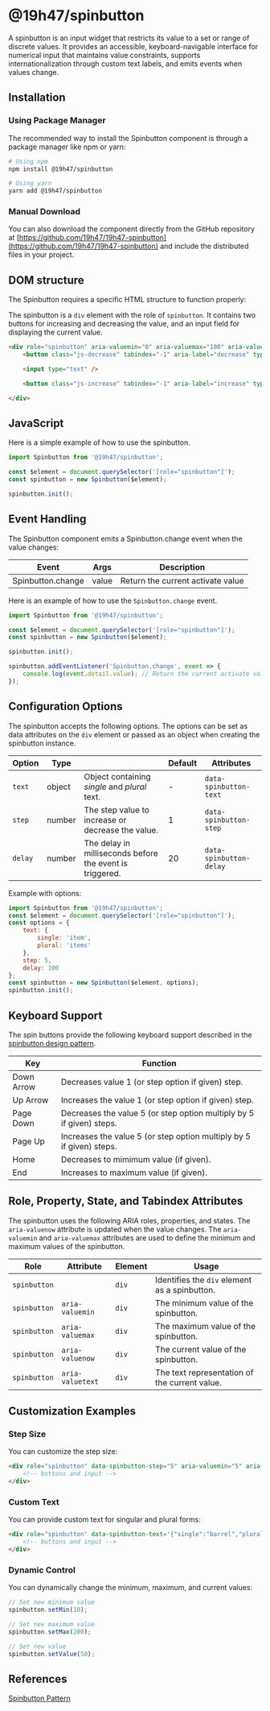 # @19h47/spinbutton

A spinbutton is an input widget that restricts its value to a set or range of discrete values. It provides an accessible, keyboard-navigable interface for numerical input that maintains value constraints, supports internationalization through custom text labels, and emits events when values change.

## Installation

### Using Package Manager

The recommended way to install the Spinbutton component is through a package manager like npm or yarn:

```bash
# Using npm
npm install @19h47/spinbutton

# Using yarn
yarn add @19h47/spinbutton
```

### Manual Download

You can also download the component directly from the GitHub repository at [https://github.com/19h47/19h47-spinbutton](https://github.com/19h47/19h47-spinbutton) and include the distributed files in your project.

## DOM structure

The Spinbutton requires a specific HTML structure to function properly:

The spinbutton is a `div` element with the role of `spinbutton`. It contains two buttons for increasing and decreasing the value, and an input field for displaying the current value.

```html
<div role="spinbutton" aria-valuemin="0" aria-valuemax="100" aria-valuenow="10">
	<button class="js-decrease" tabindex="-1" aria-label="decrease" type="button">-</button>

	<input type="text" />

	<button class="js-increase" tabindex="-1" aria-label="increase" type="button">+</button>

</div>
```

## JavaScript

Here is a simple example of how to use the spinbutton.

```javascript
import Spinbutton from '@19h47/spinbutton';

const $element = document.querySelector('[role="spinbutton"]');
const spinbutton = new Spinbutton($element);

spinbutton.init();
```

## Event Handling

The Spinbutton component emits a Spinbutton.change event when the value changes:

| Event             | Args  | Description                       |
| ----------------- | ----- | --------------------------------- |
| Spinbutton.change | value | Return the current activate value |

Here is an example of how to use the `Spinbutton.change` event.

```javascript
import Spinbutton from '@19h47/spinbutton';

const $element = document.querySelector('[role="spinbutton"]');
const spinbutton = new Spinbutton($element);

spinbutton.init();

spinbutton.addEventListener('Spinbutton.change', event => {
	console.log(event.detail.value); // Return the current activate value
});
```

## Configuration Options

The spinbutton accepts the following options. The options can be set as data attributes on the `div` element or passed as an object when creating the spinbutton instance.

| Option  | Type   |                                                          | Default | Attributes              |
| ------- | ------ | -------------------------------------------------------- | ------- | ----------------------- |
| `text`  | object | Object containing _single_ and _plural_ text.            | -       | `data-spinbutton-text`  |
| `step`  | number | The step value to increase or decrease the value.        | 1       | `data-spinbutton-step`  |
| `delay` | number | The delay in milliseconds before the event is triggered. | 20      | `data-spinbutton-delay` |

Example with options:

```javascript
import Spinbutton from '@19h47/spinbutton';
const $element = document.querySelector('[role="spinbutton"]');
const options = {
	text: {
		single: 'item',
		plural: 'items'
	},
	step: 5,
	delay: 100
};
const spinbutton = new Spinbutton($element, options);
spinbutton.init();
```

## Keyboard Support

The spin buttons provide the following keyboard support described in the [spinbutton design pattern](https://www.w3.org/WAI/ARIA/apg/patterns/spinbutton/).

| Key        | Function                                                             |
| ---------- | -------------------------------------------------------------------- |
| Down Arrow | Decreases value 1 (or step option if given) step.                    |
| Up Arrow   | Increases the value 1 (or step option if given) step.                |
| Page Down  | Decreases the value 5 (or step option multiply by 5 if given) steps. |
| Page Up    | Increases the value 5 (or step option multiply by 5 if given) steps. |
| Home       | Decreases to mimimum value (if given).                               |
| End        | Increases to maximum value (if given).                               |

## Role, Property, State, and Tabindex Attributes

The spinbutton uses the following ARIA roles, properties, and states. The `aria-valuenow` attribute is updated when the value changes. The `aria-valuemin` and `aria-valuemax` attributes are used to define the minimum and maximum values of the spinbutton.

| Role         | Attribute        | Element | Usage                                         |
| ------------ | ---------------- | ------- | ----------------------------------------------|
| `spinbutton` |                  | `div`   | Identifies the `div` element as a spinbutton. |
| `spinbutton` | `aria-valuemin`  | `div`   | The minimum value of the spinbutton.          |
| `spinbutton` | `aria-valuemax`  | `div`   | The maximum value of the spinbutton.          |
| `spinbutton` | `aria-valuenow`  | `div`   | The current value of the spinbutton.          |
| `spinbutton` | `aria-valuetext` | `div`   | The text representation of the current value. |

## Customization Examples

### Step Size

You can customize the step size:

```html
<div role="spinbutton" data-spinbutton-step="5" aria-valuemin="5" aria-valuemax="50" aria-valuenow="5">
    <!-- buttons and input -->
</div>
```
### Custom Text

You can provide custom text for singular and plural forms:

```html
<div role="spinbutton" data-spinbutton-text='{"single":"barrel","plural":"barrels"}' aria-valuemin="1" aria-valuemax="100" aria-valuenow="1">
    <!-- buttons and input -->
</div>
```

### Dynamic Control

You can dynamically change the minimum, maximum, and current values:

```javascript
// Set new minimum value
spinbutton.setMin(10);

// Set new maximum value
spinbutton.setMax(200);

// Set new value
spinbutton.setValue(50);
```

## References

[Spinbutton Pattern](https://www.w3.org/WAI/ARIA/apg/patterns/spinbutton/)
